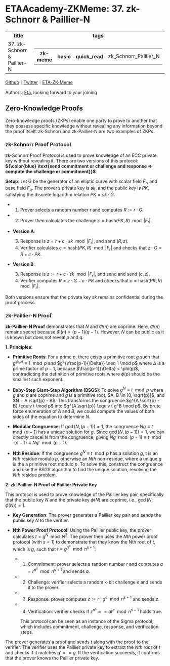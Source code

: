 # ETAAcademy-ZKMeme: 37. zk-Schnorr & Paillier-N

<table>
  <tr>
    <th>title</th>
    <th>tags</th>
  </tr>
  <tr>
    <td>37. zk-Schnorr & Paillier-N</td>
    <td>
      <table>
        <tr>
          <th>zk-meme</th>
          <th>basic</th>
          <th>quick_read</th>
          <td>zk_Schnorr_Paillier_N</td>
        </tr>
      </table>
    </td>
  </tr>
</table>

[Github](https://github.com/ETAAcademy)｜[Twitter](https://twitter.com/ETAAcademy)｜[ETA-ZK-Meme](https://github.com/ETAAcademy/ETAAcademy-ZK-Meme)

Authors: [Eta](https://twitter.com/pwhattie), looking forward to your joining

## Zero-Knowledge Proofs

Zero-knowledge proofs (ZKPs) enable one party to prove to another that they possess specific knowledge without revealing any information beyond the proof itself. zk-Schnorr and zk-Paillier-N are two examples of ZKPs.

### zk-Schnorr Proof Protocol

zk-Schnorr Proof Protocol is used to prove knowledge of an ECC private key without revealing it. There are two versions of this protocol: **${\color{blue} \text{send commitment or challenge and response => compute the challenge or commitment}}$**

**Setup**: Let G be the generator of an elliptic curve with scalar field $F_r$, and base field $F_q$. The prover’s private key is $sk$, and the public key is $PK$, satisfying the discrete logarithm relation $PK = sk \cdot G$.
- 1. Prover selects a random number r and computes $R := r \cdot G$.
- 2. Prover then calculates the challenge $c = \text{hash}(PK, R) \mod |F_r|$.

- **Version A**:
  
  3. Response is $z = r + c \cdot sk \mod |F_r|$, and send $(R, z)$.
  4. Verifier calculates $c = \text{hash}(PK, R) \mod |F_r|$ and checks that $z \cdot G = R + c \cdot PK$.

- **Version B**:
  
  3. Response is $z := r + c \cdot sk \mod |F_r|$, and send and send $(c, z)$.
  4. Verifier computes $R = z \cdot G - c \cdot PK$ and checks that $c = \text{hash}(PK, R) \mod |F_r|$.

Both versions ensure that the private key $sk$ remains confidential during the proof process.

### zk-Paillier-N Proof

**zk-Paillier-N Proof** demonstrates that $N$ and $\Phi(n)$ are coprime. Here, $\Phi(n)$ remains secret because $\Phi(n) = (p - 1)(q - 1)$. However, $N$ can be public as it is known but does not reveal $p$ and $q$.

**1. Principles:**

- **Primitive Roots**: For a prime $p$, there exists a primitive root $g$ such that $g^{\phi(p)} \equiv 1 \mod p$ and $g^{\frac{p-1}{\Delta}} \neq 1 \mod p$ where $\Delta$ is a prime factor of $p-1$, because $\frac{p-1}{\Delta} < \phi(p)$, contradicting the definition of primitive roots where 
$\phi(p)$ should be the smallest such exponent.

- **Baby-Step Giant-Step Algorithm (BSGS)**: To solve $g^N \equiv t \mod p$ where $g$ and $p$ are coprime and $g$ is a primitive root, $A, B \in [0, \sqrt{p}]$, and $N = A \sqrt{p} - B$. This transforms the congruence $g^{A \sqrt{p} - B} \equiv t \mod p$ into $g^{A \sqrt{p}} \equiv t g^B \mod p$. By brute force enumeration of $A$ and $B$, we could compute the values of both sides of the equation to determine $N$.

- **Modular Congruence**: If $\gcd(N, (p-1)) = 1$, the congruence $Ng \equiv t \mod (p-1)$ has a unique solution for $g$. Since $\gcd(N, (p-1)) = 1$, we can directly cancel $N$ from the congruence, giving $Ng \mod (p-1) \equiv t \mod (p-1) \equiv Ng' \mod (p-1)$.

- **Nth Residue**: If the congruence $g^N \equiv t \mod p$ has a solution $g$, t is an $Nth$ residue modulo $p$, otherwise an $Nth$ non-residue, where a unique $g$ is the a primitive root modulo $p$. To solve this, construct the congruence and use the BSGS algorithm to find the unique solution, resolving the $Nth$ residue problem.

**2. zk-Paillier-N Proof of Paillier Private Key**

This protocol is used to prove knowledge of the Paillier key pair, specifically that the public key $N$ and the private key $\phi(N)$ are coprime, i.e., $\gcd(N, \phi(N)) = 1$.

- **Key Generation**: The prover generates a Paillier key pair and sends the public key $N$ to the verifier.

- **Nth Power Proof Protocol**: Using the Paillier public key, the prover calculates $t = g^N \mod N^2$. The prover then uses the $Nth$ power proof protocol (with $s=1$) to demonstrate that they know the Nth root of $t$, which is $g$, such that $t \equiv g^{n^s} \mod n^{s+1}$:

  - 1. Commitment: prover selects a random number $r$ and computes $a = r^{n^s} \mod n^{s+1}$ and sends $a$.
  - 2. Challenge: verifier selects a random k-bit challenge $e$ and sends it to the prover.
  - 3. Response: prover computes $z := r \cdot g^e \mod n^{s+1}$ and sends $z$.
  - 4. Verification: verifier checks if $z^{n^s} == a t^e \mod n^{s+1}$ holds true.

    This protocol can be seen as an instance of the Sigma protocol, which includes commitment, challenge, response, and verification steps.

The prover generates a proof and sends $t$ along with the proof to the verifier. The verifier uses the Paillier private key to extract the $Nth$ root of $t$ and checks if it matches $g' == g$. If the verification succeeds, it confirms that the prover knows the Paillier private key.
